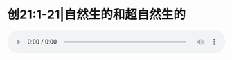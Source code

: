 # 创21:1-21|自然生的和超自然生的

<audio style="width: 100%;" preload="false" controls controlslist="nodownload"><source src="http://file.simai.life/audio/mp3/old/27350.mp3" type="audio/mpeg">Your browser does not support the audio element.</audio>


